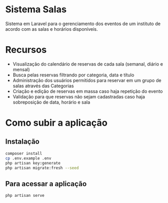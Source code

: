 # Sistema Salas

Sistema em Laravel para o gerenciamento dos eventos de um instituto de acordo com as salas e horários disponíveis.

# Recursos

- Visualização do calendário de reservas de cada sala (semanal, diário e mensal)
- Busca pelas reservas filtrando por categoria, data e título
- Administração dos usuários permitidos para reservar em um grupo de salas através das Categorias
- Criação e edição de reservas em massa caso haja repetição do evento
- Validação para que reservas não sejam cadastradas caso haja sobreposição de data, horário e sala

# Como subir a aplicação
## Instalação

```sh
composer install
cp .env.example .env
php artisan key:generate
php artisan migrate:fresh --seed
```

## Para acessar a aplicação

```sh
php artisan serve
```

